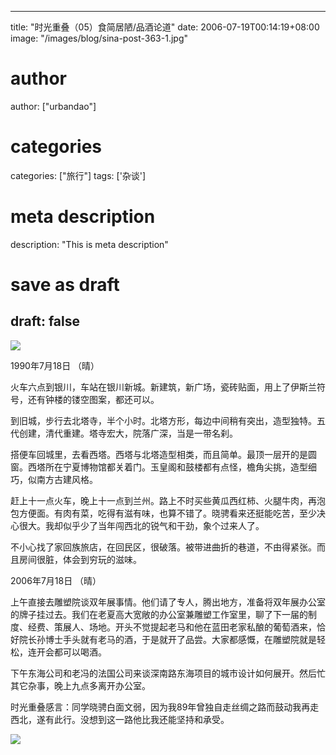 
---
title: "时光重叠（05）食简居陋/品酒论道"
date: 2006-07-19T00:14:19+08:00
image: "/images/blog/sina-post-363-1.jpg"
# author
author: ["urbandao"]
# categories
categories: ["旅行"]
tags: ['杂谈']
# meta description
description: "This is meta description"
# save as draft
draft: false
---

![](/images/blog/sina-post-363-1.jpg)

1990年7月18日 （晴）

火车六点到银川，车站在银川新城。新建筑，新广场，瓷砖贴面，用上了伊斯兰符号，还有钟楼的镂空图案，都还可以。

到旧城，步行去北塔寺，半个小时。北塔方形，每边中间稍有突出，造型独特。五代创建，清代重建。塔寺宏大，院落广深，当是一带名刹。

搭便车回城里，去看西塔。西塔与北塔造型相类，而且简单。最顶一层开的是圆窗。西塔所在宁夏博物馆都关着门。玉皇阁和鼓楼都有点怪，檐角尖挑，造型细巧，似南方古建风格。

赶上十一点火车，晚上十一点到兰州。路上不时买些黄瓜西红柿、火腿牛肉，再泡包方便面。有肉有菜，吃得有滋有味，也算不错了。晓骋看来还挺能吃苦，至少决心很大。我却似乎少了当年闯西北的锐气和干劲，象个过来人了。

不小心找了家回族旅店，在回民区，很破落。被带进曲折的巷道，不由得紧张。而且房间很脏，体会到穷玩的滋味。

2006年7月18日 （晴）

上午直接去雕塑院谈双年展事情。他们请了专人，腾出地方，准备将双年展办公室的牌子挂过去。我们在老夏高大宽敞的办公室兼雕塑工作室里，聊了下一届的制度、经费、策展人、场地。开头不觉提起老马和他在蓝田老家私酿的葡萄酒来，恰好院长孙博士手头就有老马的酒，于是就开了品尝。大家都感慨，在雕塑院就是轻松，连开会都可以喝酒。

下午东海公司和老冯的法国公司来谈深南路东海项目的城市设计如何展开。然后忙其它杂事，晚上九点多离开办公室。

时光重叠感言：同学晓骋白面文弱，因为我89年曾独自走丝绸之路而鼓动我再走西北，遂有此行。没想到这一路他比我还能坚持和承受。

![](/images/blog/sina-post-363-2.jpg)
